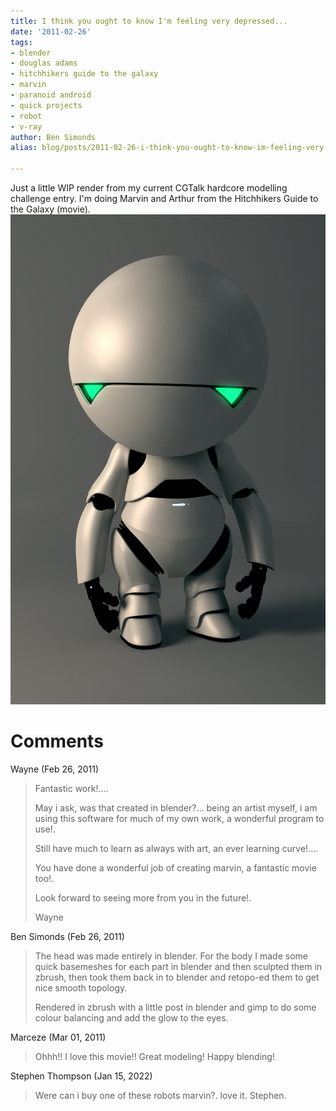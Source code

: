```yaml
---
title: I think you ought to know I'm feeling very depressed...
date: '2011-02-26'
tags:
- blender
- douglas adams
- hitchhikers guide to the galaxy
- marvin
- paranoid android
- quick projects
- robot
- v-ray
author: Ben Simonds
alias: blog/posts/2011-02-26-i-think-you-ought-to-know-im-feeling-very-depressed

---
```


Just a little WIP render from my current CGTalk hardcore modelling challenge entry. I'm doing Marvin and Arthur from the Hitchhikers Guide to the Galaxy (movie). [![](/images/old/marvin3.png)](/images/old/marvin3.png)





# Comments


Wayne (Feb 26, 2011)
> Fantastic work!....
> 
> May i ask, was that created in blender?...
> being an artist myself, i am using this software for much of my own work, a wonderful program to use!.
> 
> Still have much to learn as always with art, an ever learning curve!....
> 
> You have done a wonderful job of creating marvin, a fantastic movie too!.
> 
> Look forward to seeing more from you in the future!.
> 
> Wayne

Ben Simonds (Feb 26, 2011)
> The head was made entirely in blender. For the body I made some quick basemeshes for each part in blender and then sculpted them in zbrush, then took them back in to blender and retopo-ed them to get nice smooth topology. 
> 
> Rendered in zbrush with a little post in blender and gimp to do some colour balancing and add the glow to the eyes.

Marceze (Mar 01, 2011)
> Ohhh!! I love this movie!! Great modeling! Happy blending!

Stephen Thompson (Jan 15, 2022)
> Were can i buy one of these robots marvin?. love it.
> Stephen.
